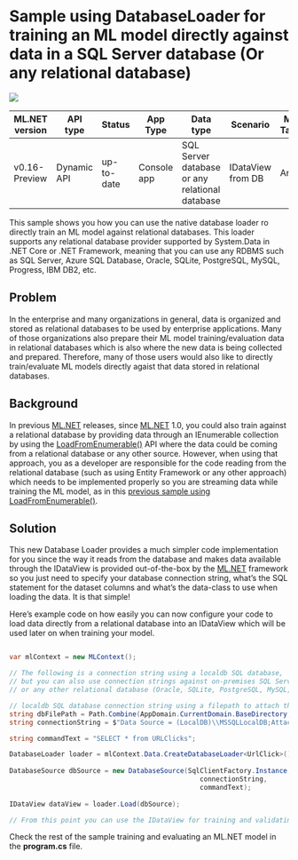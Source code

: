 
# Sample using DatabaseLoader for training an ML model directly against data in a SQL Server database (Or any relational database)

![](https://devblogs.microsoft.com/dotnet/wp-content/uploads/sites/10/2019/08/database-loader-illustration-300x181.png)

| ML.NET version | API type          | Status                        | App Type    | Data type | Scenario            | ML Task                   | Algorithms                  |
|----------------|-------------------|-------------------------------|-------------|-----------|---------------------|---------------------------|-----------------------------|
| v0.16-Preview          | Dynamic API | up-to-date | Console app | SQL Server database or any relational database | IDataView from DB | Any | Any |

This sample shows you how you can use the native database loader ro directly train an ML model against relational databases. This loader supports any relational database provider supported by System.Data in .NET Core or .NET Framework, meaning that you can use any RDBMS such as SQL Server, Azure SQL Database, Oracle, SQLite, PostgreSQL, MySQL, Progress, IBM DB2, etc.

## Problem

In the enterprise and many organizations in general, data is organized and stored as relational databases to be used by enterprise applications. Many of those organizations also prepare their ML model training/evaluation data in relational databases which is also where the new data is being collected and prepared. Therefore, many of those users would also like to directly train/evaluate ML models directly agaist that data stored in relational databases.  

## Background

In previous [ML.NET](https://dot.net/ml) releases, since [ML.NET](https://dot.net/ml) 1.0, you could also train against a relational database by providing data through an IEnumerable collection by using the [LoadFromEnumerable()](https://docs.microsoft.com/en-us/dotnet/api/microsoft.ml.dataoperationscatalog.loadfromenumerable?view=ml-dotnet) API where the data could be coming from a relational database or any other source. However, when using that approach, you as a developer are responsible for the code reading from the relational database (such as using Entity Framework or any other approach) which needs to be implemented properly so you are streaming data while training the ML model, as in this [previous sample using LoadFromEnumerable()](https://github.com/dotnet/machinelearning-samples/tree/master/samples/csharp/getting-started/DatabaseIntegration).

## Solution

This new Database Loader provides a much simpler code implementation for you since the way it reads from the database and makes data available through the IDataView is provided out-of-the-box by the [ML.NET](https://dot.net/ml) framework so you just need to specify your database connection string, what’s the SQL statement for the dataset columns and what’s the data-class to use when loading the data. It is that simple!

Here’s example code on how easily you can now configure your code to load data directly from a relational database into an IDataView which will be used later on when training your model.

```cs --source-file ./DatabaseLoaderConsoleApp/Program.cs --project ./SentimentAnalysis/SentimentAnalysisConsoleApp/SentimentAnalysisConsoleApp.csproj --editable false  --region step1to3

var mlContext = new MLContext();

// The following is a connection string using a localdb SQL database, 
// but you can also use connection strings against on-premises SQL Server, Azure SQL Database 
// or any other relational database (Oracle, SQLite, PostgreSQL, MySQL, Progress, IBM DB2, etc.)

// localdb SQL database connection string using a filepath to attach the database file into localdb
string dbFilePath = Path.Combine(AppDomain.CurrentDomain.BaseDirectory, "SqlLocalDb", "Criteo-100k-rows.mdf");
string connectionString = $"Data Source = (LocalDB)\\MSSQLLocalDB;AttachDbFilename={dbFilePath};Database=Criteo-100k-rows;Integrated Security = True";

string commandText = "SELECT * from URLClicks";

DatabaseLoader loader = mlContext.Data.CreateDatabaseLoader<UrlClick>();
            
DatabaseSource dbSource = new DatabaseSource(SqlClientFactory.Instance, 
                                                connectionString, 
                                                commandText);
            
IDataView dataView = loader.Load(dbSource);

// From this point you can use the IDataView for training and validating an ML.NET model as in any other sample
```

Check the rest of the sample training and evaluating an ML.NET model in the **program.cs** file.


